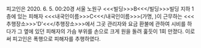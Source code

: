 피고인은 2020. 6. 5. 00:20경 서울 노원구 <<<빌딩>>>B<<</빌딩>>>빌딩 지하 1층에 있는 피해자 <<<내국인이름>>>C<<</내국인이름>>>(가명, )이 근무하는 <<<추행장소>>>'D'<<</추행장소>>>에서 그곳 관리자와 요금 환불에 관하여 시비를 하다가 그 옆에 있던 피해자의 가슴 부위를 손으로 크게 원을 돌려 훑듯이 1회 만졌다. 이로써 피고인은 폭행으로 피해자를 추행하였다.